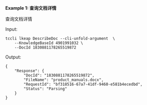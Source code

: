 **Example 1: 查询文档详情**

查询文档详情

Input: 

```
tccli lkeap DescribeDoc --cli-unfold-argument  \
    --KnowledgeBaseId 4901991032 \
    --DocId 1830881178265519872
```

Output: 
```
{
    "Response": {
        "DocId": "1830881178265519872",
        "FileName": "product_manuals.docx",
        "RequestId": "bf318516-67a7-41df-9460-e581b4ecedbd",
        "Status": "Parsing"
    }
}
```

